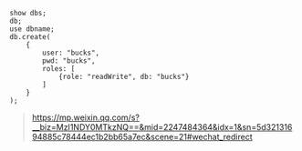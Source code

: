 ```
show dbs;
db;
use dbname;
db.create(
	{
		user: "bucks",
		pwd: "bucks",
		roles: [
			{role: "readWrite", db: "bucks"}
		]
	}
);
```


 > https://mp.weixin.qq.com/s?__biz=MzI1NDY0MTkzNQ==&mid=2247484364&idx=1&sn=5d32131694885c78444ec1b2bb65a7ec&scene=21#wechat_redirect
